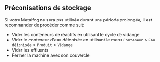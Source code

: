 ## Préconisations de stockage

Si votre Metalfog ne sera pas utilisée durant une période prolongée, il est recommander de procéder comme suit:

- Vider les conteneurs de réactifs en utilisant le cycle de vidange
- Vider le conteneur d'eau déionisée en utilisant le menu `Conteneur` > `Eau déionisée` > `Produit` > `Vidange`
- Vider les effluents
- Fermer la machine avec son couvercle
